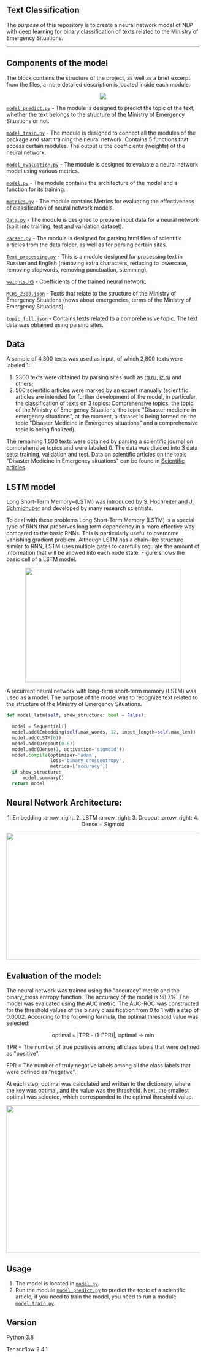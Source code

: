 ## Text Classification

   The *purpose* of this repository is to create a neural network model of NLP with deep learning for binary classification of texts related to the Ministry of Emergency Situations.
   
---

## Components of the model

The block contains the structure of the project, as well as a brief excerpt from the files, a more detailed description is located inside each module.


<html>
 <body>
  <p class="thumb" align="center">
   <img src="https://github.com/Non1ce/Image/blob/no_nice/LSTM/Description_LSTM.svg" align="center"/>
  </p>
 </body>
</html>

[`model_predict.py`](https://github.com/Non1ce/Neural_Network_Model/blob/no_nice/model_predict.py) - The module is designed to predict the topic of the text, whether the text belongs to the structure of the Ministry of Emergency Situations or not.

[`model_train.py`](https://github.com/Non1ce/Neural_Network_Model/blob/no_nice/model_train.py) - The module is designed to connect all the modules of the package and start training the neural network. Contains 5 functions that access certain modules. The output is the coefficients (weights) of the neural network.

[`model_evaluation.py`](https://github.com/Non1ce/Neural_Network_Model/blob/no_nice/model_evaluation.py) - The module is designed to evaluate a neural network model using various metrics.

[`model.py`](https://github.com/Non1ce/Neural_Network_Model/blob/no_nice/model.py) - The module contains the architecture of the model and a function for its training.

[`metrics.py`](https://github.com/Non1ce/Neural_Network_Model/blob/no_nice/metrics.py) - The module contains Metrics for evaluating the effectiveness of classification of neural network models.

[`Data.py`](https://github.com/Non1ce/Neural_Network_Model/blob/no_nice/Data.py) - The module is designed to prepare input data for a neural network (split into training, test and validation dataset).

[`Parser.py`](https://github.com/Non1ce/Neural_Network_Model/blob/no_nice/Parser.py) - The module is designed for parsing html files of scientific articles from the data folder, as well as for parsing certain sites.

[`Text_processing.py`](https://github.com/Non1ce/Neural_Network_Model/blob/no_nice/Text_processing.py) - This is a module designed for processing text in Russian and English (removing extra characters, reducing to lowercase, removing stopwords, removing punctuation, stemming).

[`weights.h5`](https://github.com/Non1ce/Neural_Network_Model/blob/no_nice/weights.h5) - Coefficients of the trained neural network.

[`MCHS_2300.json`](https://github.com/Non1ce/Neural_Network_Model/blob/no_nice/MCHS_2300.json) - Texts that relate to the structure of the Ministry of Emergency Situations (news about emergencies, terms of the Ministry of Emergency Situations).

[`topic_full.json`](https://github.com/Non1ce/Neural_Network_Model/blob/no_nice/topic_full.json) - Contains texts related to a comprehensive topic. The text data was obtained using parsing sites.

## Data

   A sample of 4,300 texts was used as input, of which 2,800 texts were labeled 1:

   1) 2300 texts were obtained by parsing sites such as [rg.ru](https://rg.ru), [iz.ru](https://iz.ru) and others;
   2) 500 scientific articles were marked by an expert manually (scientific articles are intended for further development of the model, in particular, the classification of texts on 3 topics: Comprehensive topics, the topic of the Ministry of Emergency Situations, the topic "Disaster medicine in emergency situations", at the moment, a dataset is being formed on the topic "Disaster Medicine in Emergency situations" and a comprehensive topic is being finalized).

   The remaining 1,500 texts were obtained by parsing a scientific journal on comprehensive topics and were labeled 0. The data was divided into 3 data sets: training, validation and test. Data on scientific articles on the topic "Disaster Medicine in Emergency situations" can be found in [Scientific articles](https://github.com/Non1ce/Data_LSTM#readme).

## LSTM model

   Long Short-Term Memory~(LSTM) was introduced by [S. Hochreiter and J. Schmidhuber](https://direct.mit.edu/neco/article/9/8/1735/6109/Long-Short-Term-Memory) and developed by many research scientists.

   To deal with these problems Long Short-Term Memory (LSTM) is a special type of RNN that preserves long term dependency in a more effective way compared to the basic RNNs. This is particularly useful to overcome vanishing gradient problem. Although LSTM has a chain-like structure similar to RNN, LSTM uses multiple gates to carefully regulate the amount of information that will be allowed into each node state. Figure shows the basic cell of a LSTM model.
   
<p align="center">
  <img width="407" height="298" src="https://github.com/Non1ce/Image/blob/no_nice/LSTM/LSTM.png">
</p>

   A recurrent neural network with long-term short-term memory (LSTM) was used as a model. The purpose of the model was to recognize text related to the structure of the Ministry of Emergency Situations.
   
```python
def model_lstm(self, show_structure: bool = False):

  model = Sequential()
  model.add(Embedding(self.max_words, 12, input_length=self.max_len))
  model.add(LSTM(6))
  model.add(Dropout(0.6))
  model.add(Dense(1, activation='sigmoid'))
  model.compile(optimizer='adam',
                loss='binary_crossentropy',
                metrics=['accuracy'])
  if show_structure:
      model.summary()
  return model
```
## Neural Network Architecture:
   
   

<p align="center">1. Embedding :arrow_right: 2. LSTM :arrow_right: 3. Dropout :arrow_right: 4. Dense + Sigmoid</p>

<html>
 <body>
  <p class="thumb" align="center">
   <img src="https://github.com/Non1ce/Image/blob/no_nice/LSTM/Model%20architecture.PNG" width="539" height="331" align="center"/>
  </p>
 </body>
</html>

## Evaluation of the model:


   The neural network was trained using the "accuracy" metric and the binary_cross entropy function. The accuracy of the model is 98.7%. The model was evaluated using the AUC metric. The AUC-ROC was constructed for the threshold values of the binary classification from 0 to 1 with a step of 0.0002. According to the following formula, the optimal threshold value was selected:
   
   <p align="center"> optimal = |TPR - (1-FPR)|, optimal -> min </p>


TPR = The number of true positives among all class labels that were defined as "positive".


FPR = The number of truly negative labels among all the class labels that were defined as "negative".


At each step, optimal was calculated and written to the dictionary, where the key was optimal, and the value was the threshold. Next, the smallest optimal was selected, which corresponded to the optimal threshold value.


<html>
 <body>
  <p class="thumb" align="center">
   <img src="https://github.com/Non1ce/Image/blob/no_nice/LSTM/AUC-ROC.png" width="638" height="383">
  </p>
 </body>
</html>


## Usage
1. The model is located in [`model.py`](https://github.com/Non1ce/Neural_Network_Model/blob/no_nice/model.py).
2. Run the module [`model_predict.py`](https://github.com/Non1ce/Neural_Network_Model/blob/no_nice/model_predict.py) to predict the topic of a scientific article, if you need to train the model, you need to run a module [`model_train.py`](https://github.com/Non1ce/Neural_Network_Model/blob/no_nice/model_train.py).


## Version

Python 3.8

Tensorflow 2.4.1
